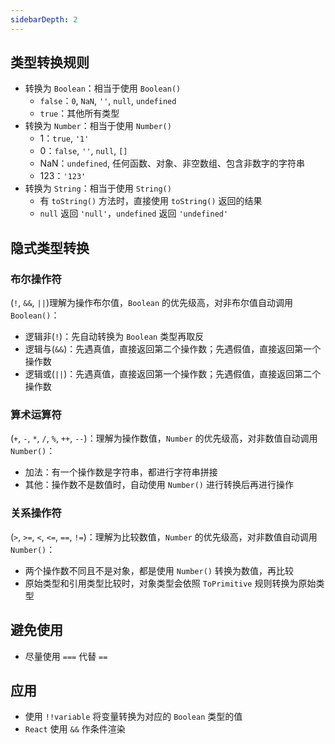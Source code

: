 ```yaml
---
sidebarDepth: 2
---
```


## 类型转换规则

+ 转换为 `Boolean`：相当于使用 `Boolean()`
  + `false`：`0`, `NaN`, `''`, `null`, `undefined`
  + `true`：其他所有类型
+ 转换为 `Number`：相当于使用 `Number()`
  + 1：`true`, `'1'`
  + 0：`false`, `''`, `null`, `[]`
  + NaN：`undefined`, 任何函数、对象、非空数组、包含非数字的字符串
  + 123：`'123'`
+ 转换为 `String`：相当于使用 `String()`
  + 有 `toString()` 方法时，直接使用 `toString()` 返回的结果
  + `null` 返回 `'null'`，`undefined` 返回 `'undefined'`



##  隐式类型转换

### 布尔操作符

(`!`, `&&`, `||`)理解为操作布尔值，`Boolean` 的优先级高，对非布尔值自动调用 `Boolean()`：
+ 逻辑非(`!`)：先自动转换为 `Boolean` 类型再取反
+ 逻辑与(`&&`)：先遇真值，直接返回第二个操作数；先遇假值，直接返回第一个操作数
+ 逻辑或(`||`)：先遇真值，直接返回第一个操作数；先遇假值，直接返回第二个操作数


### 算术运算符

(`+`, `-`, `*`, `/`, `%`, `++`, `--`)：理解为操作数值，`Number` 的优先级高，对非数值自动调用 `Number()`：
+ 加法：有一个操作数是字符串，都进行字符串拼接
+ 其他：操作数不是数值时，自动使用 `Number()` 进行转换后再进行操作


### 关系操作符

(`>`, `>=`, `<`, `<=`, `==`, `!=`)：理解为比较数值，`Number` 的优先级高，对非数值自动调用 `Number()`：
+ 两个操作数不同且不是对象，都是使用 `Number()` 转换为数值，再比较
+ 原始类型和引用类型比较时，对象类型会依照 `ToPrimitive` 规则转换为原始类型



## 避免使用

+ 尽量使用 `===` 代替 `==`



## 应用

+ 使用 `!!variable` 将变量转换为对应的 `Boolean` 类型的值
+ `React` 使用 `&&` 作条件渲染